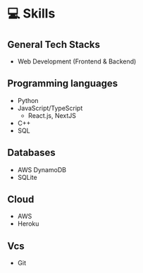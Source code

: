 # 💻 Skills

## General Tech Stacks
- Web Development (Frontend & Backend)

## Programming languages
- Python
- JavaScript/TypeScript
  - React.js, NextJS
- C++
- SQL

## Databases
- AWS DynamoDB
- SQLite

## Cloud
- AWS
- Heroku

## Vcs
- Git